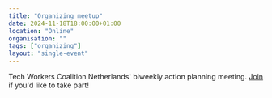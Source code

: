 ```yaml
---
title: "Organizing meetup"
date: 2024-11-18T18:00:00+01:00
location: "Online"
organisation: ""
tags: ["organizing"]
layout: "single-event"
---
```


Tech Workers Coalition Netherlands' biweekly action planning meeting. [Join](join) if you'd like to take part!

